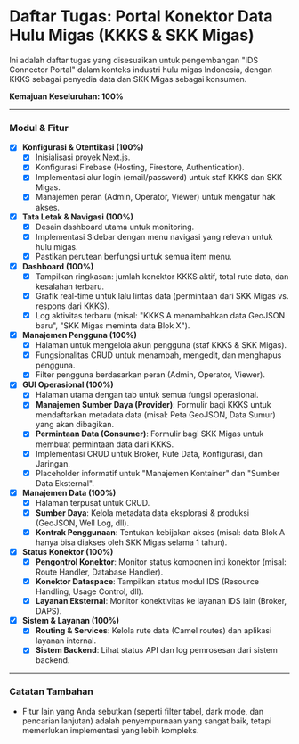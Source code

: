 # Daftar Tugas: Portal Konektor Data Hulu Migas (KKKS & SKK Migas)

Ini adalah daftar tugas yang disesuaikan untuk pengembangan "IDS Connector Portal" dalam konteks industri hulu migas Indonesia, dengan KKKS sebagai penyedia data dan SKK Migas sebagai konsumen.

**Kemajuan Keseluruhan: 100%**

---

### Modul & Fitur

- [x] **Konfigurasi & Otentikasi (100%)**
  - [x] Inisialisasi proyek Next.js.
  - [x] Konfigurasi Firebase (Hosting, Firestore, Authentication).
  - [x] Implementasi alur login (email/password) untuk staf KKKS dan SKK Migas.
  - [x] Manajemen peran (Admin, Operator, Viewer) untuk mengatur hak akses.

- [x] **Tata Letak & Navigasi (100%)**
  - [x] Desain dashboard utama untuk monitoring.
  - [x] Implementasi Sidebar dengan menu navigasi yang relevan untuk hulu migas.
  - [x] Pastikan perutean berfungsi untuk semua item menu.

- [x] **Dashboard (100%)**
  - [x] Tampilkan ringkasan: jumlah konektor KKKS aktif, total rute data, dan kesalahan terbaru.
  - [x] Grafik real-time untuk lalu lintas data (permintaan dari SKK Migas vs. respons dari KKKS).
  - [x] Log aktivitas terbaru (misal: "KKKS A menambahkan data GeoJSON baru", "SKK Migas meminta data Blok X").

- [x] **Manajemen Pengguna (100%)**
  - [x] Halaman untuk mengelola akun pengguna (staf KKKS & SKK Migas).
  - [x] Fungsionalitas CRUD untuk menambah, mengedit, dan menghapus pengguna.
  - [x] Filter pengguna berdasarkan peran (Admin, Operator, Viewer).

- [x] **GUI Operasional (100%)**
  - [x] Halaman utama dengan tab untuk semua fungsi operasional.
  - [x] **Manajemen Sumber Daya (Provider)**: Formulir bagi KKKS untuk mendaftarkan metadata data (misal: Peta GeoJSON, Data Sumur) yang akan dibagikan.
  - [x] **Permintaan Data (Consumer)**: Formulir bagi SKK Migas untuk membuat permintaan data dari KKKS.
  - [x] Implementasi CRUD untuk Broker, Rute Data, Konfigurasi, dan Jaringan.
  - [x] Placeholder informatif untuk "Manajemen Kontainer" dan "Sumber Data Eksternal".

- [x] **Manajemen Data (100%)**
  - [x] Halaman terpusat untuk CRUD.
  - [x] **Sumber Daya**: Kelola metadata data eksplorasi & produksi (GeoJSON, Well Log, dll).
  - [x] **Kontrak Penggunaan**: Tentukan kebijakan akses (misal: data Blok A hanya bisa diakses oleh SKK Migas selama 1 tahun).

- [x] **Status Konektor (100%)**
  - [x] **Pengontrol Konektor**: Monitor status komponen inti konektor (misal: Route Handler, Database Handler).
  - [x] **Konektor Dataspace**: Tampilkan status modul IDS (Resource Handling, Usage Control, dll).
  - [x] **Layanan Eksternal**: Monitor konektivitas ke layanan IDS lain (Broker, DAPS).

- [x] **Sistem & Layanan (100%)**
  - [x] **Routing & Services**: Kelola rute data (Camel routes) dan aplikasi layanan internal.
  - [x] **Sistem Backend**: Lihat status API dan log pemrosesan dari sistem backend.

---

### Catatan Tambahan

*   Fitur lain yang Anda sebutkan (seperti filter tabel, dark mode, dan pencarian lanjutan) adalah penyempurnaan yang sangat baik, tetapi memerlukan implementasi yang lebih kompleks.
